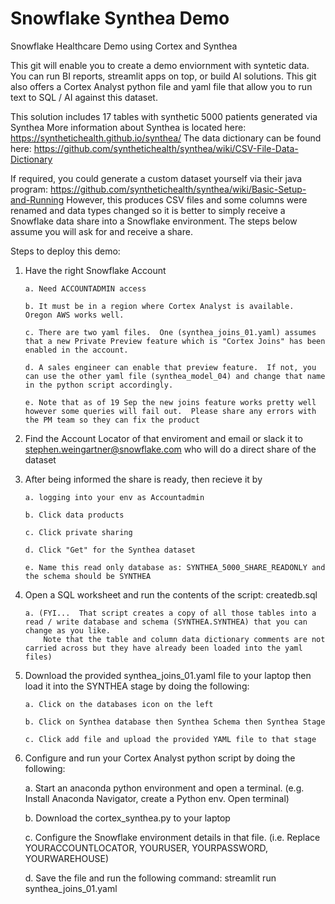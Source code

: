 # Snowflake Synthea Demo
Snowflake Healthcare Demo using Cortex and Synthea 

This git will enable you to create a demo enviornment with syntetic data.  You can run BI reports, streamlit apps on top, 
or build AI solutions.  This git also offers a Cortex Analyst python file and yaml file that allow you to run 
text to SQL / AI against this dataset.  

This solution includes 17 tables with synthetic 5000 patients generated via Synthea 
More information about Synthea is located here:
https://synthetichealth.github.io/synthea/
The data dictionary can be found here:
https://github.com/synthetichealth/synthea/wiki/CSV-File-Data-Dictionary

If required, you could generate a custom dataset yourself via their java program: 
https://github.com/synthetichealth/synthea/wiki/Basic-Setup-and-Running
However, this produces CSV files and some columns were renamed and data types changed so it is better to simply 
receive a Snowflake data share into a Snowflake environment. The steps below assume you will ask for and receive a share.  

Steps to deploy this demo:
1. Have the right Snowflake Account
   
       a. Need ACCOUNTADMIN access
   
       b. It must be in a region where Cortex Analyst is available.  Oregon AWS works well.
   
       c. There are two yaml files.  One (synthea_joins_01.yaml) assumes that a new Private Preview feature which is "Cortex Joins" has been enabled in the account.
   
       d. A sales engineer can enable that preview feature.  If not, you can use the other yaml file (synthea_model_04) and change that name in the python script accordingly.
   
       e. Note that as of 19 Sep the new joins feature works pretty well however some queries will fail out.  Please share any errors with the PM team so they can fix the product
   
3. Find the Account Locator of that enviroment and email or slack it to stephen.weingartner@snowflake.com who will do a direct share of the dataset
   
5. After being informed the share is ready, then recieve it by
   
       a. logging into your env as Accountadmin
   
       b. Click data products
   
       c. Click private sharing
   
       d. Click "Get" for the Synthea dataset
   
       e. Name this read only database as: SYNTHEA_5000_SHARE_READONLY and the schema should be SYNTHEA
   
7. Open a SQL worksheet and run the contents of the script: createdb.sql
   
       a. (FYI...  That script creates a copy of all those tables into a read / write database and schema (SYNTHEA.SYNTHEA) that you can change as you like.
           Note that the table and column data dictionary comments are not carried across but they have already been loaded into the yaml files)
   
9. Download the provided synthea_joins_01.yaml file to your laptop then load it into the SYNTHEA stage by doing the following:
    
       a. Click on the databases icon on the left
   
       b. Click on Synthea database then Synthea Schema then Synthea Stage
   
       c. Click add file and upload the provided YAML file to that stage
   
11. Configure and run your Cortex Analyst python script by doing the following:
   
       a. Start an anaconda python environment and open a terminal. (e.g. Install Anaconda Navigator, create a Python env.  Open terminal)
   
       b. Download the cortex_synthea.py to your laptop
   
       c. Configure the Snowflake environment details in that file.  (i.e. Replace YOURACCOUNTLOCATOR, YOURUSER, YOURPASSWORD, YOURWAREHOUSE)
   
       d. Save the file and run the following command:  streamlit run synthea_joins_01.yaml
   
